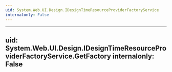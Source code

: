 ```yaml
---
uid: System.Web.UI.Design.IDesignTimeResourceProviderFactoryService
internalonly: False
---
```


---
uid: System.Web.UI.Design.IDesignTimeResourceProviderFactoryService.GetFactory
internalonly: False
---
